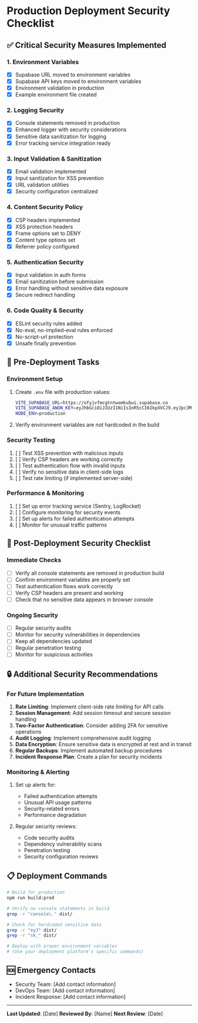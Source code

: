 # Production Deployment Security Checklist

## ✅ Critical Security Measures Implemented

### 1. Environment Variables
- [x] Supabase URL moved to environment variables
- [x] Supabase API keys moved to environment variables
- [x] Environment validation in production
- [x] Example environment file created

### 2. Logging Security
- [x] Console statements removed in production
- [x] Enhanced logger with security considerations
- [x] Sensitive data sanitization for logging
- [x] Error tracking service integration ready

### 3. Input Validation & Sanitization
- [x] Email validation implemented
- [x] Input sanitization for XSS prevention
- [x] URL validation utilities
- [x] Security configuration centralized

### 4. Content Security Policy
- [x] CSP headers implemented
- [x] XSS protection headers
- [x] Frame options set to DENY
- [x] Content type options set
- [x] Referrer policy configured

### 5. Authentication Security
- [x] Input validation in auth forms
- [x] Email sanitization before submission
- [x] Error handling without sensitive data exposure
- [x] Secure redirect handling

### 6. Code Quality & Security
- [x] ESLint security rules added
- [x] No-eval, no-implied-eval rules enforced
- [x] No-script-url protection
- [x] Unsafe finally prevention

## 🔧 Pre-Deployment Tasks

### Environment Setup
1. Create `.env` file with production values:
   ```bash
   VITE_SUPABASE_URL=https://ofyjvfmcgtntwamkubui.supabase.co
   VITE_SUPABASE_ANON_KEY=eyJhbGciOiJIUzI1NiIsInR5cCI6IkpXVCJ9.eyJpc3MiOiJzdXBhYmFzZSIsInJlZiI6Im9meWp2Zm1jZ3RudHdhbWt1YnVpIiwicm9sZSI6ImFub24iLCJpYXQiOjE3NDgwNzk1ODgsImV4cCI6MjA2MzY1NTU4OH0.vkzuvNTDMlAS77MHjNDBvBmm0tFGTSPIE7y_Ce3dy2k
   NODE_ENV=production
   ```

2. Verify environment variables are not hardcoded in the build

### Security Testing
1. [ ] Test XSS prevention with malicious inputs
2. [ ] Verify CSP headers are working correctly
3. [ ] Test authentication flow with invalid inputs
4. [ ] Verify no sensitive data in client-side logs
5. [ ] Test rate limiting (if implemented server-side)

### Performance & Monitoring
1. [ ] Set up error tracking service (Sentry, LogRocket)
2. [ ] Configure monitoring for security events
3. [ ] Set up alerts for failed authentication attempts
4. [ ] Monitor for unusual traffic patterns

## 🚨 Post-Deployment Security Checklist

### Immediate Checks
- [ ] Verify all console statements are removed in production build
- [ ] Confirm environment variables are properly set
- [ ] Test authentication flows work correctly
- [ ] Verify CSP headers are present and working
- [ ] Check that no sensitive data appears in browser console

### Ongoing Security
- [ ] Regular security audits
- [ ] Monitor for security vulnerabilities in dependencies
- [ ] Keep all dependencies updated
- [ ] Regular penetration testing
- [ ] Monitor for suspicious activities

## 🔒 Additional Security Recommendations

### For Future Implementation
1. **Rate Limiting**: Implement client-side rate limiting for API calls
2. **Session Management**: Add session timeout and secure session handling
3. **Two-Factor Authentication**: Consider adding 2FA for sensitive operations
4. **Audit Logging**: Implement comprehensive audit logging
5. **Data Encryption**: Ensure sensitive data is encrypted at rest and in transit
6. **Regular Backups**: Implement automated backup procedures
7. **Incident Response Plan**: Create a plan for security incidents

### Monitoring & Alerting
1. Set up alerts for:
   - Failed authentication attempts
   - Unusual API usage patterns
   - Security-related errors
   - Performance degradation

2. Regular security reviews:
   - Code security audits
   - Dependency vulnerability scans
   - Penetration testing
   - Security configuration reviews

## 📋 Deployment Commands

```bash
# Build for production
npm run build:prod

# Verify no console statements in build
grep -r "console\." dist/

# Check for hardcoded sensitive data
grep -r "eyJ" dist/
grep -r "sk_" dist/

# Deploy with proper environment variables
# (Use your deployment platform's specific commands)
```

## 🆘 Emergency Contacts

- Security Team: [Add contact information]
- DevOps Team: [Add contact information]
- Incident Response: [Add contact information]

---

**Last Updated**: [Date]
**Reviewed By**: [Name]
**Next Review**: [Date] 
